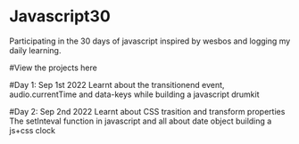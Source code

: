 # Javascript30
Participating in the 30 days of javascript inspired by wesbos and logging my daily learning.


#View the projects here

#Day 1: Sep 1st 2022
Learnt about the transitionend event, audio.currentTime and data-keys while building a javascript drumkit

#Day 2: Sep 2nd 2022
Learnt about CSS trasition and transform properties
The setInteval function in javascript and all about date object building a js+css clock
